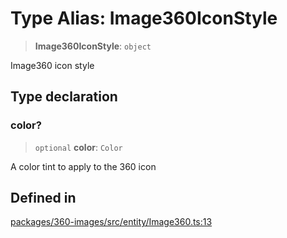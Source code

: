 # Type Alias: Image360IconStyle

> **Image360IconStyle**: `object`

Image360 icon style

## Type declaration

### color?

> `optional` **color**: `Color`

A color tint to apply to the 360 icon

## Defined in

[packages/360-images/src/entity/Image360.ts:13](https://github.com/cognitedata/reveal/blob/3aaed3491dba3f4ba9ecd87f495d35383cc73a1d/viewer/packages/360-images/src/entity/Image360.ts#L13)
